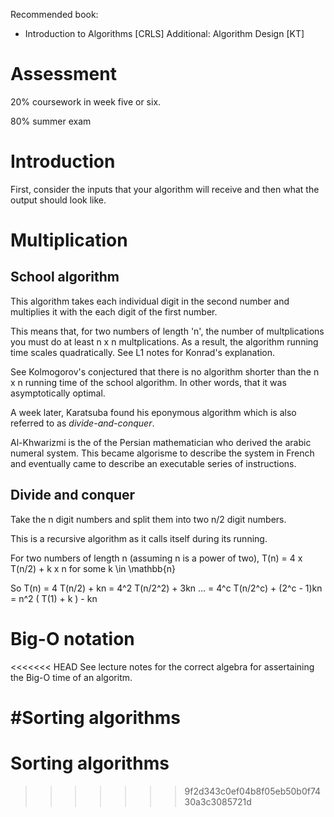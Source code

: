 Recommended book: 
* Introduction to Algorithms [CRLS]
Additional: Algorithm Design [KT]

# Assessment

20\% coursework in week five or six. 

80\% summer exam

# Introduction

First, consider the inputs that your algorithm will receive and then what the output should look like. 

# Multiplication

## School algorithm

This algorithm takes each individual digit in the second number and multiplies it with the each digit of the first number.

This means that, for two numbers of length 'n', the number of multplications you must do at least n x n multplications. As a result, the algorithm running time scales quadratically. See L1 notes for Konrad's explanation. 

See Kolmogorov's conjectured that there is no algorithm shorter than the n x n running time of the school algorithm. In other words, that it was asymptotically optimal.  

A week later, Karatsuba found his eponymous algorithm which is also referred to as *divide-and-conquer*.

Al-Khwarizmi is the of the Persian mathematician who derived the arabic numeral system. This became algorisme to describe the system in French and eventually came to describe an executable series of instructions. 

## Divide and conquer

Take the n digit numbers and split them into two n/2 digit numbers. 

This is a recursive algorithm as it calls itself during its running. 

For two numbers of length n (assuming n is a power of two), T(n) = 4 x T(n/2) + k x n for some k \in \mathbb{n}

So T(n) = 4 T(n/2) + kn
	= 4^2 T(n/2^2) + 3kn
	...
	= 4^c T(n/2^c) + (2^c - 1)kn
	= n^2 ( T(1) + k ) - kn



# Big-O notation

<<<<<<< HEAD
See lecture notes for the correct algebra for assertaining the Big-O time of an algoritm. 


#Sorting algorithms
=======
# Sorting algorithms
>>>>>>> 9f2d343c0ef04b8f05eb50b0f7430a3c3085721d





